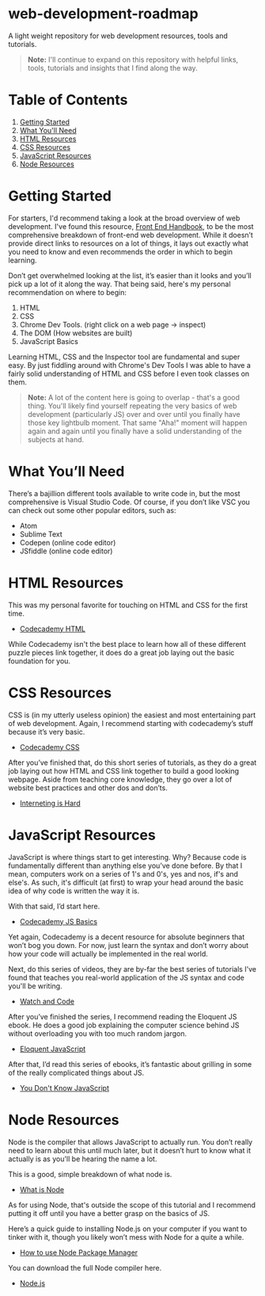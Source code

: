# web-development-roadmap

A light weight repository for web development resources, tools and tutorials.

>**Note:** I'll continue to expand on this repository with helpful links, tools, tutorials and insights that I find along the way.

# Table of Contents
1. [Getting Started](https://github.com/yamato53/Web-Development-Roadmap#getting-started)
2. [What You'll Need](https://github.com/yamato53/Web-Development-Roadmap#what-youll-need)
3. [HTML Resources](https://github.com/yamato53/Web-Development-Roadmap#html-resources)
4. [CSS Resources](https://github.com/yamato53/Web-Development-Roadmap#css-resources)
5. [JavaScript Resources](https://github.com/yamato53/Web-Development-Roadmap#javascript-resources)
6. [Node Resources](https://github.com/yamato53/Web-Development-Roadmap#node-resources)

# Getting Started

For starters, I'd recommend taking a look at the broad overview of web development. I've found this resource, [Front End Handbook](https://frontendmasters.com/books/front-end-handbook/2019/), to be the most comprehensive breakdown of front-end web development. While it doesn’t provide direct links to resources on a lot of things, it lays out exactly what you need to know and even recommends the order in which to begin learning.
  
Don’t get overwhelmed looking at the list, it’s easier than it looks and you’ll pick up a lot of it along the way.
That being said, here's my personal recommendation on where to begin:

1. HTML
2. CSS
3. Chrome Dev Tools. (right click on a web page -> inspect)
4. The DOM (How websites are built)
5. JavaScript Basics

Learning HTML, CSS and the Inspector tool are fundamental and super easy. By just fiddling around with Chrome's Dev Tools I was able to have a fairly solid understanding of HTML and CSS before I even took classes on them.


> **Note:** A lot of the content here is going to overlap - that's a good thing. You'll likely find yourself repeating the very basics of web development (particularly JS) over and over until you finally have those key lightbulb moment. That same "Aha!" moment will happen again and again until you finally have a solid understanding of the subjects at hand.

# What You’ll Need

There’s a bajillion different tools available to write code in, but the most comprehensive is Visual Studio Code. Of course, if you don’t like VSC you can check out some other popular editors, such as:

- Atom
- Sublime Text
- Codepen (online code editor)
- JSfiddle (online code editor)

# HTML Resources

This was my personal favorite for touching on HTML and CSS for the first time.

- [Codecademy HTML](https://www.codecademy.com/learn/learn-html)

While Codecademy isn't the best place to learn how all of these different puzzle pieces link together, it does do a great job laying out the basic foundation for you.

# CSS Resources

CSS is (in my utterly useless opinion) the easiest and most entertaining part of web development. Again, I recommend starting with codecademy’s stuff because it’s very basic.

- [Codecademy CSS](https://www.codecademy.com/learn/learn-css)

After you’ve finished that, do this short series of tutorials, as they do a great job laying out how HTML and CSS link together to build a good looking webpage. Aside from teaching core knowledge, they go over a lot of website best practices and other dos and don’ts.

- [Interneting is Hard](https://internetingishard.com/html-and-css/)

# JavaScript Resources

JavaScript is where things start to get interesting. Why? Because code is fundamentally different than anything else you’ve done before. By that I mean, computers work on a series of 1's and 0's, yes and nos, if's and else's. As such, it's difficult (at first) to wrap your head around the basic idea of why code is written the way it is. 

With that said, I’d start here.

- [Codecademy JS Basics](https://www.codecademy.com/learn/introduction-to-javascript)

Yet again, Codecademy is a decent resource for absolute beginners that won’t bog you down. For now, just learn the syntax and don’t worry about how your code will actually be implemented in the real world.

Next, do this series of videos, they are by-far the best series of tutorials I’ve found that teaches you real-world application of the JS syntax and code you'll be writing.

- [Watch and Code](https://watchandcode.com/p/practical-javascript)

After you’ve finished the series, I recommend reading the Eloquent JS ebook. He does a good job explaining the computer science behind JS without overloading you with too much random jargon.

- [Eloquent JavaScript](https://eloquentjavascript.net/)

After that, I’d read this series of ebooks, it’s fantastic about grilling in some of the really complicated things about JS.

- [You Don't Know JavaScript](https://github.com/getify/You-Dont-Know-JS)

# Node Resources

Node is the compiler that allows JavaScript to actually run. You don’t really need to learn about this until much later, but it doesn’t hurt to know what it actually is as you'll be hearing the name a lot.

This is a good, simple breakdown of what node is.

- [What is Node](https://www.codecademy.com/articles/what-is-node)

As for using Node, that's outside the scope of this tutorial and I recommend putting it off until you have a better grasp on the basics of JS.

Here’s a quick guide to installing Node.js on your computer if you want to tinker with it, though you likely won’t mess with Node for a quite a while.

- [How to use Node Package Manager](https://nodesource.com/blog/an-absolute-beginners-guide-to-using-npm/)

You can download the full Node compiler here.

- [Node.js](https://nodejs.org/en/download/)
